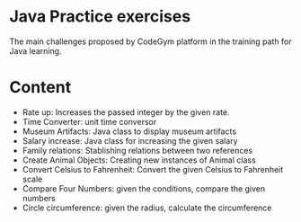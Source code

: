 # Java Practice exercises
The main challenges proposed by CodeGym platform in the training path for Java learning.

# Content

<ul>
  <li>Rate up: Increases the passed integer by the given rate.</li>
  <li>Time Converter: unit time conversor</li>
  <li>Museum Artifacts: Java class to display museum artifacts</li>
  <li>Salary increase: Java class for increasing the given salary</li>
  <li>Family relations: Stablishing relations between two references</li>
  <li>Create Animal Objects: Creating new instances of Animal class</li>
  <li>Convert Celsius to Fahrenheit: Convert the given Celsius to Fahrenheit scale</li>
  <li>Compare Four Numbers: given the conditions, compare the given numbers</li>
  <li>Circle circumference: given the radius, calculate the circumference</li>
</ul>
